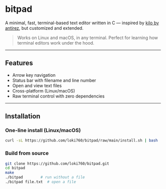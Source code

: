 # bitpad

A minimal, fast, terminal-based text editor written in C — inspired by [kilo by antirez](https://github.com/antirez/kilo), but customized and extended.

> Works on Linux and macOS, in any terminal. Perfect for learning how terminal editors work under the hood.

---

## Features

- Arrow key navigation
- Status bar with filename and line number
- Open and view text files
- Cross-platform (Linux/macOS)
- Raw terminal control with zero dependencies

---

## Installation

### One-line install (Linux/macOS)

```bash
curl -sL https://github.com/loki760/bitpad/raw/main/install.sh | bash
```
### Build from source

```bash
git clone https://github.com/loki760/bitpad.git
cd bitpad
make          
./bitpad        # run without a file
./bitpad file.txt  # open a file
```


